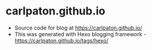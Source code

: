 # carlpaton.github.io

* Source code for blog at https://carlpaton.github.io/
* This was generated with Hexo blogging framework - https://carlpaton.github.io/tags/hexo/